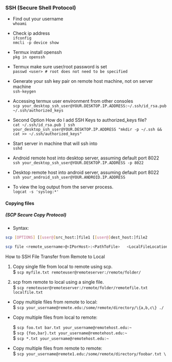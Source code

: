 ### SSH (Secure Shell Protocol)  

* Find out your username  
`whoami`  

* Check ip address  
`ifconfig`  
`nmcli -p device show`  

* Termux install openssh  
`pkg in openssh`  

* Termux make sure user/root password is set  
`passwd <user> # root does not need to be specified`  

* Generate your ssh key pair on remote host machine, not on server machine  
`ssh-keygen`  

* Accessing termux user environment from other consoles  
`scp your_desktop_ssh_user@YOUR.DESKTOP.IP.ADDRESS:~/.ssh/id_rsa.pub ~/.ssh/authorized_keys`  

* Second Option How do I add SSH Keys to authorized_keys file?  
`cat ~/.ssh/id_rsa.pub | ssh your_desktop_ssh_user@YOUR.DESKTOP.IP.ADDRESS "mkdir -p ~/.ssh && cat >> ~/.ssh/authorized_keys"`  

* Start server in machine that will ssh into  
`sshd`  

* Android remote host into desktop server, assuming default port 8022  
`ssh your_desktop_ssh_user@YOUR.DESKTOP.IP.ADDRESS -p 8022`  

* Desktop remote host into android server, assuming default port 8022  
`ssh your_android_ssh_user@YOUR.ANDROID.IP.ADDRESS`  

* To view the log output from the server process.  
`logcat -s 'syslog:*'`  


#### Copying files  
##### (SCP Secure Copy Protocol)  
- Syntax:  
```bash
scp [OPTIONS] [[user@]src_host:]file1 [[user@]dest_host:]file2
```
```bash
scp file <remote_username>@<IPorHost>:<PathToFile>   <LocalFileLocation>
```

How to SSH File Transfer from Remote to Local
1. Copy single file from local to remote using scp.  
$ `scp myfile.txt remoteuser@remoteserver:/remote/folder/`  

2. scp from remote to local using a single file.  
$ `scp remoteuser@remoteserver:/remote/folder/remotefile.txt  localfile.txt`  

* Copy multiple files from remote to local:  
$ `scp your_username@remote.edu:/some/remote/directory/\{a,b,c\} ./`  

* Copy multiple files from local to remote:  

  $ `scp foo.txt bar.txt your_username@remotehost.edu:~`  
  $ `scp {foo,bar}.txt your_username@remotehost.edu:~`  
  $ `scp *.txt your_username@remotehost.edu:~`  

* Copy multiple files from remote to remote:  
  $ `scp your_username@remote1.edu:/some/remote/directory/foobar.txt \`


